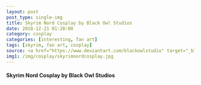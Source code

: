 ```yaml
---
layout: post
post_type: single-img
title: Skyrim Nord Cosplay by Black Owl Studios
date: 2018-12-21 01:20:00
category: cosplay
categories: [interesting, fan art]
tags: [skyrim, fan art, cosplay]
source: <a href="https://www.deviantart.com/blackowlstudio" target="_blank" rel="nofollow">Black Owl Studios</a>
img1: /img/cosplay/skyrimnordcosplay.jpg
---
```

#### Skyrim Nord Cosplay by Black Owl Studios
